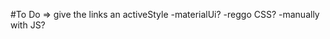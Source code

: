 #To Do
    => give the links an activeStyle
        -materialUi?
        -reggo CSS?
        -manually with JS?